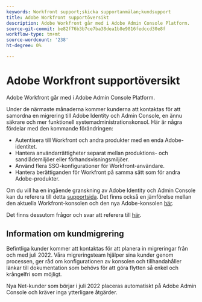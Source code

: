 ```yaml
---
keywords: Workfront support;skicka supportanmälan;kundsupport
title: Adobe Workfront supportöversikt
description: Adobe Workfront går med i Adobe Admin Console Platform.
source-git-commit: be82f76b3b7ce7ba38dea1b8e9816fedccd30e8f
workflow-type: tm+mt
source-wordcount: '238'
ht-degree: 0%

---
```


# Adobe Workfront supportöversikt

Adobe Workfront går med i Adobe Admin Console Platform.

Under de närmaste månaderna kommer kunderna att kontaktas för att samordna en migrering till Adobe Identity och Admin Console, en ännu säkrare och mer funktionell systemadministrationskonsol. Här är några fördelar med den kommande förändringen:

* Autentisera till Workfront och andra produkter med en enda Adobe-identitet.
* Hantera användarrättigheter separat mellan produktions- och sandlådemiljöer eller förhandsvisningsmiljöer.
* Använd flera SSO-konfigurationer för Workfront-användare.
* Hantera berättiganden för Workfront på samma sätt som för andra Adobe-produkter.

Om du vill ha en ingående granskning av Adobe Identity och Admin Console kan du referera till detta [supportsida](https://helpx.adobe.com/enterprise/admin-guide.html). Det finns också en jämförelse mellan den aktuella Workfront-konsolen och den nya Adobe-konsolen [här](https://one.workfront.com/s/document-item?bundleId=the-new-workfront-experience&amp;topicId=Content%2FAdministration_and_Setup%2FGet_started-WF_administration%2Factions-in-admin-console.htm&amp;_LANG=enus).

<!--
New URL for July 27:
https://experienceleague.adobe.com/docs/workfront/using/administration-and-setup/get-started-administration/actions-in-admin-console.html
-->

Det finns dessutom frågor och svar att referera till [här](faq.md).

## Information om kundmigrering

Befintliga kunder kommer att kontaktas för att planera in migreringar från och med juli 2022.  Våra migreringsteam hjälper sina kunder genom processen, ger råd om konfigurationen av konsolen och tillhandahåller länkar till dokumentation som behövs för att göra flytten så enkel och krångelfri som möjligt.

Nya Net-kunder som börjar i juli 2022 placeras automatiskt på Adobe Admin Console och kräver inga ytterligare åtgärder.
